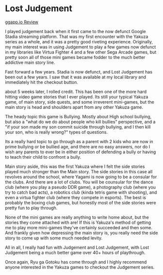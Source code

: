 # Lost Judgement
[ggapp.io Review](https://ggapp.io/usagichann/reviews/lost-judgment/by6XXKlv)

I played judgement back when it first came to the now defunct Google Stadia streaming platform.  That was my first encounter with the Yakuza series as a whole, and it was a pretty good riveting experience.  Originally, my main interest was in using Judgement to play a few games now defunct in my libraries like Virtua Fighter 4 and a few other Sega Arcade games, but pretty soon all of those mini games became fodder to the much better addictive main story line.

 Fast forward a few years.  Stadia is now defunct, and Lost Judgement has been out a few years.  I saw that it was available at my local library and immediately hit the checkout button.  

about 5 weeks later, I rolled credit.  This has been one of the more hard hitting video game stories that I ever played.  Its still your typical Yakuza game, of main story, side quests, and some irreverent mini-games, but the main story is head and shoulders apart from any other Yakuza game.  

The heady topic this game is Bullying.  Mostly about High school bullying, but also a "what do we do about people who kill bullies" perspective, and a "if your son made my son commit suicide through bullying, and I then kill your son, who is really wrong?" types of questions.

Its a really hard topic to go through as a parent with 2 kids who are now in prime bullying or be bullied age, and there are no easy answers, nor do I wish any parents to ever be in either position of defending a bully or having to teach their child to confront a bully.

Main story aside, this was the first Yakuza where I felt the side stories played much stronger than the Main story.  The side stories in this case all revolves around the school, where Yagami is now going to be a consular for the clubs.   And there are a lot of clubs.  You will be counsular for the dance club (where you play a pseudo DDR game), a photography club (where you try to catch bad acts), a robotics club (kinda tetris game with shooting), and even a virtua fighter club (where they compete in esports).  The best is probably the boxing club games, but honestly most of the side stories were pretty fun to play through.

None of the mini games are really anything to write home about, but the stories they come attached with are!   If this is Yakuza's method of getting me to play more mini-games they've certainly succeeded and then some.  And frankly given how depressing the main story is, you really need the side story to come up with some much needed levity.

All in all, I really had fun with Judgement and Lost Judgement, with Lost Judgement being a much better game over 40+ hours of playthrough.

Once again, Ryu ga Gotoku has come through and I highly recommend anyone interested in the Yakuza games to checkout the Judgement series.

